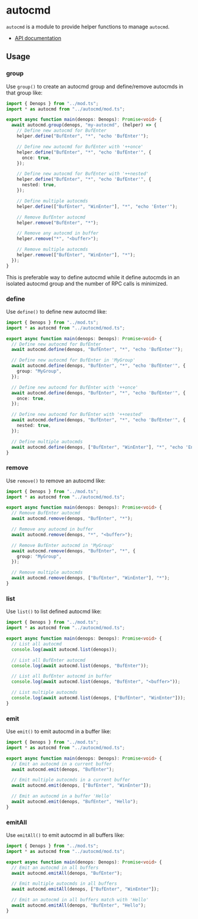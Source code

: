 # autocmd

`autocmd` is a module to provide helper functions to manage `autocmd`.

- [API documentation](https://doc.deno.land/https/deno.land/x/denops_std/autocmd/mod.ts)

## Usage

### group

Use `group()` to create an autocmd group and define/remove autocmds in that
group like:

```typescript
import { Denops } from "../mod.ts";
import * as autocmd from "../autocmd/mod.ts";

export async function main(denops: Denops): Promise<void> {
  await autocmd.group(denops, "my-autocmd", (helper) => {
    // Define new autocmd for BufEnter
    helper.define("BufEnter", "*", "echo 'BufEnter'");

    // Define new autocmd for BufEnter with '++once'
    helper.define("BufEnter", "*", "echo 'BufEnter'", {
      once: true,
    });

    // Define new autocmd for BufEnter with '++nested'
    helper.define("BufEnter", "*", "echo 'BufEnter'", {
      nested: true,
    });

    // Define multiple autocmds
    helper.define(["BufEnter", "WinEnter"], "*", "echo 'Enter'");

    // Remove BufEnter autocmd
    helper.remove("BufEnter", "*");

    // Remove any autocmd in buffer
    helper.remove("*", "<buffer>");

    // Remove multiple autocmds
    helper.remove(["BufEnter", "WinEnter"], "*");
  });
}
```

This is preferable way to define autocmd while it define autocmds in an isolated
autocmd group and the number of RPC calls is minimized.

### define

Use `define()` to define new autocmd like:

```typescript
import { Denops } from "../mod.ts";
import * as autocmd from "../autocmd/mod.ts";

export async function main(denops: Denops): Promise<void> {
  // Define new autocmd for BufEnter
  await autocmd.define(denops, "BufEnter", "*", "echo 'BufEnter'");

  // Define new autocmd for BufEnter in 'MyGroup'
  await autocmd.define(denops, "BufEnter", "*", "echo 'BufEnter'", {
    group: "MyGroup",
  });

  // Define new autocmd for BufEnter with '++once'
  await autocmd.define(denops, "BufEnter", "*", "echo 'BufEnter'", {
    once: true,
  });

  // Define new autocmd for BufEnter with '++nested'
  await autocmd.define(denops, "BufEnter", "*", "echo 'BufEnter'", {
    nested: true,
  });

  // Define multiple autocmds
  await autocmd.define(denops, ["BufEnter", "WinEnter"], "*", "echo 'Enter'");
}
```

### remove

Use `remove()` to remove an autocmd like:

```typescript
import { Denops } from "../mod.ts";
import * as autocmd from "../autocmd/mod.ts";

export async function main(denops: Denops): Promise<void> {
  // Remove BufEnter autocmd
  await autocmd.remove(denops, "BufEnter", "*");

  // Remove any autocmd in buffer
  await autocmd.remove(denops, "*", "<buffer>");

  // Remove BufEnter autocmd in 'MyGroup'
  await autocmd.remove(denops, "BufEnter", "*", {
    group: "MyGroup",
  });

  // Remove multiple autocmds
  await autocmd.remove(denops, ["BufEnter", "WinEnter"], "*");
}
```

### list

Use `list()` to list defined autocmd like:

```typescript
import { Denops } from "../mod.ts";
import * as autocmd from "../autocmd/mod.ts";

export async function main(denops: Denops): Promise<void> {
  // List all autocmd
  console.log(await autocmd.list(denops));

  // List all BufEnter autocmd
  console.log(await autocmd.list(denops, "BufEnter"));

  // List all BufEnter autocmd in buffer
  console.log(await autocmd.list(denops, "BufEnter", "<buffer>"));

  // List multiple autocmds
  console.log(await autocmd.list(denops, ["BufEnter", "WinEnter"]));
}
```

### emit

Use `emit()` to emit autocmd in a buffer like:

```typescript
import { Denops } from "../mod.ts";
import * as autocmd from "../autocmd/mod.ts";

export async function main(denops: Denops): Promise<void> {
  // Emit an autocmd in a current buffer
  await autocmd.emit(denops, "BufEnter");

  // Emit multiple autocmds in a current buffer
  await autocmd.emit(denops, ["BufEnter", "WinEnter"]);

  // Emit an autocmd in a buffer 'Hello'
  await autocmd.emit(denops, "BufEnter", "Hello");
}
```

### emitAll

Use `emitAll()` to emit autocmd in all buffers like:

```typescript
import { Denops } from "../mod.ts";
import * as autocmd from "../autocmd/mod.ts";

export async function main(denops: Denops): Promise<void> {
  // Emit an autocmd in all buffers
  await autocmd.emitAll(denops, "BufEnter");

  // Emit multiple autocmds in all buffers
  await autocmd.emitAll(denops, ["BufEnter", "WinEnter"]);

  // Emit an autocmd in all buffers match with 'Hello'
  await autocmd.emitAll(denops, "BufEnter", "Hello");
}
```
